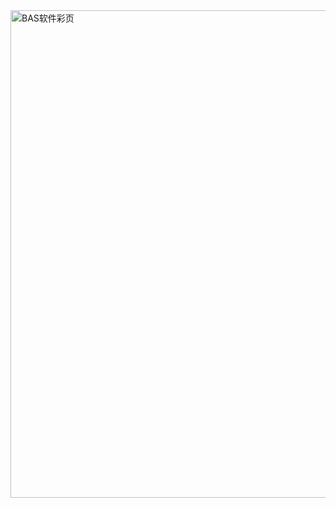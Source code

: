 <img width="540" height="780" alt="BAS软件彩页" src="https://github.com/user-attachments/assets/6b00f50a-d126-4370-b562-0eb001a74fcd" />
